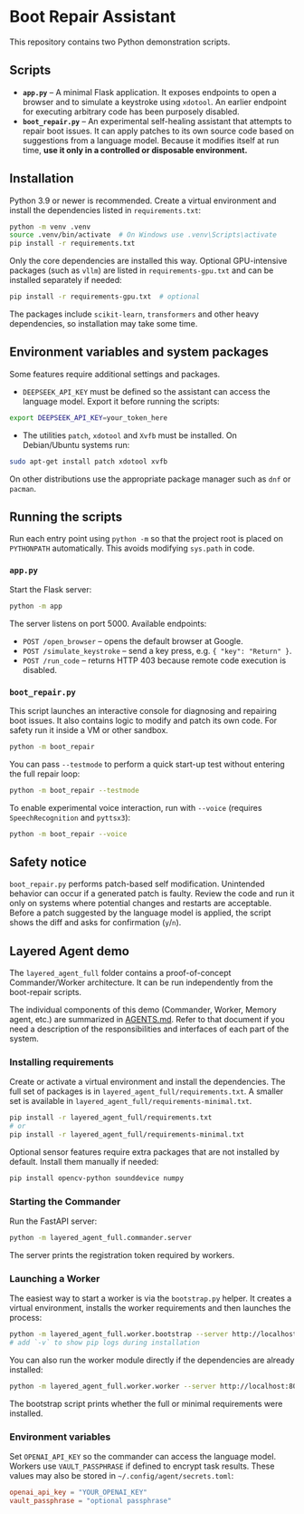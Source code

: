 # Boot Repair Assistant

This repository contains two Python demonstration scripts.

## Scripts

- **`app.py`** – A minimal Flask application. It exposes endpoints to open a
  browser and to simulate a keystroke using `xdotool`. An earlier endpoint for
  executing arbitrary code has been purposely disabled.
- **`boot_repair.py`** – An experimental self-healing assistant that attempts to
  repair boot issues. It can apply patches to its own source code based on
  suggestions from a language model. Because it modifies itself at run time,
  **use it only in a controlled or disposable environment.**

## Installation

Python 3.9 or newer is recommended. Create a virtual environment and install the
dependencies listed in `requirements.txt`:

```bash
python -m venv .venv
source .venv/bin/activate  # On Windows use .venv\Scripts\activate
pip install -r requirements.txt
```

Only the core dependencies are installed this way. Optional GPU-intensive
packages (such as `vllm`) are listed in `requirements-gpu.txt` and can be
installed separately if needed:

```bash
pip install -r requirements-gpu.txt  # optional
```

The packages include `scikit-learn`, `transformers` and other heavy
dependencies, so installation may take some time.

## Environment variables and system packages

Some features require additional settings and packages.

- `DEEPSEEK_API_KEY` must be defined so the assistant can access the language model. Export it before running the scripts:

```bash
export DEEPSEEK_API_KEY=your_token_here
```

- The utilities `patch`, `xdotool` and `Xvfb` must be installed. On Debian/Ubuntu systems run:

```bash
sudo apt-get install patch xdotool xvfb
```

On other distributions use the appropriate package manager such as `dnf` or `pacman`.


## Running the scripts

Run each entry point using ``python -m`` so that the project root
is placed on ``PYTHONPATH`` automatically. This avoids modifying
``sys.path`` in code.

### `app.py`

Start the Flask server:

```bash
python -m app
```

The server listens on port 5000. Available endpoints:

- `POST /open_browser` – opens the default browser at Google.
- `POST /simulate_keystroke` – send a key press, e.g. `{ "key": "Return" }`.
- `POST /run_code` – returns HTTP 403 because remote code execution is disabled.

### `boot_repair.py`

This script launches an interactive console for diagnosing and repairing boot
issues. It also contains logic to modify and patch its own code. For safety run
it inside a VM or other sandbox.

```bash
python -m boot_repair
```

You can pass `--testmode` to perform a quick start-up test without entering the
full repair loop:

```bash
python -m boot_repair --testmode
```

To enable experimental voice interaction, run with `--voice` (requires
`SpeechRecognition` and `pyttsx3`):

```bash
python -m boot_repair --voice
```

## Safety notice

`boot_repair.py` performs patch-based self modification. Unintended behavior can
occur if a generated patch is faulty. Review the code and run it only on systems
where potential changes and restarts are acceptable.
Before a patch suggested by the language model is applied, the script shows the diff and asks for confirmation (`y`/`n`).

## Layered Agent demo

The `layered_agent_full` folder contains a proof-of-concept Commander/Worker architecture. It can be run independently from the boot-repair scripts.

The individual components of this demo (Commander, Worker, Memory agent, etc.) are summarized in [AGENTS.md](AGENTS.md). Refer to that document if you need a description of the responsibilities and interfaces of each part of the system.

### Installing requirements

Create or activate a virtual environment and install the dependencies. The full set of packages is in `layered_agent_full/requirements.txt`. A smaller set is available in `layered_agent_full/requirements-minimal.txt`.

```bash
pip install -r layered_agent_full/requirements.txt
# or
pip install -r layered_agent_full/requirements-minimal.txt
```
Optional sensor features require extra packages that are not installed
by default. Install them manually if needed:

```bash
pip install opencv-python sounddevice numpy
```

### Starting the Commander

Run the FastAPI server:

```bash
python -m layered_agent_full.commander.server
```

The server prints the registration token required by workers.

### Launching a Worker

The easiest way to start a worker is via the `bootstrap.py` helper. It creates a
virtual environment, installs the worker requirements and then launches the
process:

```bash
python -m layered_agent_full.worker.bootstrap --server http://localhost:8000 --token <token>
# add `-v` to show pip logs during installation
```

You can also run the worker module directly if the dependencies are already
installed:

```bash
python -m layered_agent_full.worker.worker --server http://localhost:8000 --layer L-2 --token <token>
```

The bootstrap script prints whether the full or minimal requirements were installed.

### Environment variables

Set `OPENAI_API_KEY` so the commander can access the language model. Workers use `VAULT_PASSPHRASE` if defined to encrypt task results. These values may also be stored in `~/.config/agent/secrets.toml`:

```toml
openai_api_key = "YOUR_OPENAI_KEY"
vault_passphrase = "optional passphrase"
```

